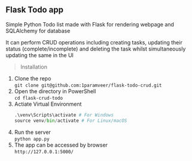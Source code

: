 ## **Flask Todo app**

Simple Python Todo list made with Flask for rendering webpage and SQLAlchemy for database

It can perform CRUD operations including creating tasks, updating their status (complete/incomplete) and deleting the task whilst simultaneously updating the same in the UI

> Installation

1. Clone the repo\
   `git clone git@github.com:1paramveer/flask-todo-crud.git`
2. Open the directory in PowerShell\
   `cd flask-crud-todo`
3. Actiate Virtual Environment
   ```python
   .\venv\Scripts\activate # For Windows
   source venv/bin/activate # For Linux/macOS
   ```
4. Run the server\
   `python app.py`
5. The app can be accessed by browser\
   `http://127.0.0.1:5000/`
